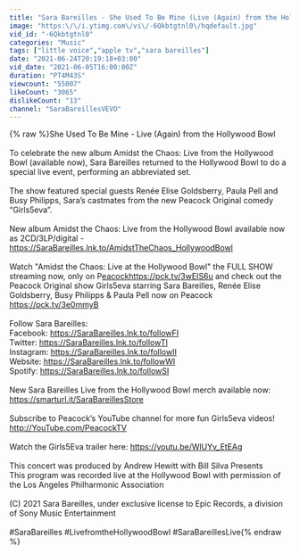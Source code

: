 ```yaml
---
title: "Sara Bareilles - She Used To Be Mine (Live (Again) from the Hollywood Bowl)"
image: "https:\/\/i.ytimg.com\/vi\/-6Qkbtgtnl0\/hqdefault.jpg"
vid_id: "-6Qkbtgtnl0"
categories: "Music"
tags: ["little voice","apple tv","sara bareilles"]
date: "2021-06-24T20:19:18+03:00"
vid_date: "2021-06-05T16:00:00Z"
duration: "PT4M43S"
viewcount: "55007"
likeCount: "3065"
dislikeCount: "13"
channel: "SaraBareillesVEVO"
---
```

{% raw %}She Used To Be Mine - Live (Again) from the Hollywood Bowl<br /><br />To celebrate the new album Amidst the Chaos: Live from the Hollywood Bowl (available now), Sara Bareilles returned to the Hollywood Bowl to do a special live event, performing an abbreviated set.<br /><br />The show featured special guests Renée Elise Goldsberry, Paula Pell and Busy Philipps, Sara’s castmates from the new Peacock Original comedy “Girls5eva”.<br /><br />New album Amidst the Chaos: Live from the Hollywood Bowl available now as 2CD/3LP/digital - <a rel="nofollow" target="blank" href="https://SaraBareilles.lnk.to/AmidstTheChaos_HollywoodBowl">https://SaraBareilles.lnk.to/AmidstTheChaos_HollywoodBowl</a><br /><br />Watch &quot;Amidst the Chaos: Live at the Hollywood Bowl&quot; the FULL SHOW streaming now, only on P<a rel="nofollow" target="blank" href="eacockhttps://pck.tv/3wEIS6u">eacockhttps://pck.tv/3wEIS6u</a> and check out the Peacock Original show Girls5eva starring Sara Bareilles, Renée Elise Goldsberry, Busy Philipps &amp; Paula Pell now on Peacock <a rel="nofollow" target="blank" href="https://pck.tv/3e0mmyB">https://pck.tv/3e0mmyB</a> <br /><br />Follow Sara Bareilles:<br />Facebook: <a rel="nofollow" target="blank" href="https://SaraBareilles.lnk.to/followFI">https://SaraBareilles.lnk.to/followFI</a><br />Twitter: <a rel="nofollow" target="blank" href="https://SaraBareilles.lnk.to/followTI">https://SaraBareilles.lnk.to/followTI</a><br />Instagram: <a rel="nofollow" target="blank" href="https://SaraBareilles.lnk.to/followII">https://SaraBareilles.lnk.to/followII</a><br />Website: <a rel="nofollow" target="blank" href="https://SaraBareilles.lnk.to/followWI">https://SaraBareilles.lnk.to/followWI</a><br />Spotify: <a rel="nofollow" target="blank" href="https://SaraBareilles.lnk.to/followSI">https://SaraBareilles.lnk.to/followSI</a><br /><br />New Sara Bareilles Live from the Hollywood Bowl merch available now:  <a rel="nofollow" target="blank" href="https://smarturl.it/SaraBareillesStore">https://smarturl.it/SaraBareillesStore</a><br /><br />Subscribe to Peacock’s YouTube channel for more fun Girls5eva videos! <a rel="nofollow" target="blank" href="http://YouTube.com/PeacockTV">http://YouTube.com/PeacockTV</a><br /><br />Watch the Girls5Eva trailer here: <a rel="nofollow" target="blank" href="https://youtu.be/WlUYv_EtEAg">https://youtu.be/WlUYv_EtEAg</a><br /><br />This concert was produced by Andrew Hewitt with Bill Silva Presents<br />This program was recorded live at the Hollywood Bowl with permission of the Los Angeles Philharmonic Association<br /><br />(C) 2021 Sara Bareilles, under exclusive license to Epic Records, a division of Sony Music Entertainment<br /><br />#SaraBareilles #LivefromtheHollywoodBowl #SaraBareillesLive{% endraw %}
